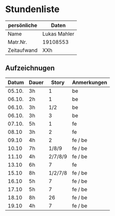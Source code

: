 # Stundenliste

persönliche | Daten
------------|--------
Name        | Lukas Mahler
Matr.Nr.    | 19108553
Zeitaufwand | XXh

## Aufzeichnugen

Datum   | Dauer | Story | Anmerkungen
--------|-------|-------|------------
05.10.  | 3h    | 1     | be
06.10.  | 2h    | 1     | be
06.10.  | 3h    | 1/2   | be
06.10.  | 3h    | 3     | be
07.10.  | 5h    | 1     | fe
08.10   | 3h    | 2     | fe
09.10   | 4h    | 2     | fe / be
10.10   | 7h    | 1/8/9 | fe / be
11.10   | 4h    |2/7/8/9| fe / be
13.10   | 6h    | 7     | fe
15.10   | 8h    |1/2/7/8| fe / be
16.10   | 5h    | 7     | fe / be
17.10   | 5h    | 7     | fe / be
18.10   | 8h    | 26    | fe / be
19.10   | 4h    | 7     | fe / be
